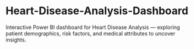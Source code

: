 # Heart-Disease-Analysis-Dashboard
Interactive Power BI dashboard for Heart Disease Analysis — exploring patient demographics, risk factors, and medical attributes to uncover insights.
